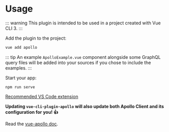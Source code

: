 # Usage

::: warning
This plugin is intended to be used in a project created with Vue CLI 3.
:::

Add the plugin to the project:

```bash
vue add apollo
```

::: tip
An example `ApolloExample.vue` component alongside some GraphQL query files will be added into your sources if you chose to include the examples.
:::

Start your app:

```
npm run serve
```

[Recommended VS Code extension](https://github.com/prismagraphql/vscode-graphql)

**Updating `vue-cli-plugin-apollo` will also update both Apollo Client and its configuration for you! :+1:**

Read the [vue-apollo doc](https://github.com/Akryum/vue-apollo).
